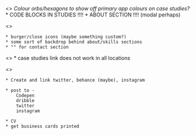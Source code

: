 <<IDEAS>>
    *Colour orbs/hexagons to show off primary app colours on case studies?*
    * CODE BLOCKS IN STUDIES !!!!
    * ABOUT SECTION !!!! (modal perhaps)

<<STYL>>

    * burger/close icons (maybe something custom?)
    * some sort of backdrop behind about/skills sections
    * "" for contact section

<<BUGS>>
    * case studies link does not work in all locations


<<Left for submission>>

    * Create and link twitter, behance (maybe), instagram

    * post to - 
        Codepen
        dribble
        twitter
        instagram
    
    * CV
    * get business cards printed